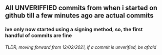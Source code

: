 ## All UNVERIFFIED commits from when i started on github till a few minutes ago are actual commits
### ive only now started using a signing method, so, the first handful of commits are fine

###### TLDR; moving forward from 12/02/2021, if a commit is unverified, be afraid
